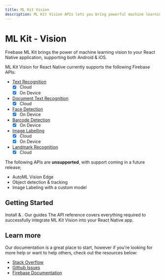 ```yaml
---
title: ML Kit Vision
description: ML Kit Vision APIs lets you bring powerful machine learning vision APIs into your React Native app.
---
```


# ML Kit - Vision

Firebase ML Kit brings the power of machine learning vision to your React Native application, supporting both Android & iOS.

<Youtube id="ejrn_JHksws" />

ML Kit Vision for React Native currently supports the following Firebase APIs:

- [Text Recognition](https://firebase.google.com/docs/ml-kit/recognize-text)
  - [X] Cloud
  - [x] On Device
- [Document Text Recognition](https://firebase.google.com/docs/ml-kit/recognize-text)
  - [X] Cloud
- [Face Detection](https://firebase.google.com/docs/ml-kit/detect-faces)
  - [x] On Device
- [Barcode Detection](https://firebase.google.com/docs/ml-kit/read-barcodes)
  - [x] On Device
- [Image Labelling](https://firebase.google.com/docs/ml-kit/label-images)
  - [x] Cloud
  - [x] On Device
- [Landmark Recognition](https://firebase.google.com/docs/ml-kit/recognize-landmarks)
    - [X] Cloud

The following APIs are **unsupported**, with support coming in a future release;

- AutoML Vision Edge
- Object detection & tracking
- Image Labeling with a custom model


## Getting Started

<Grid>
	<Block
		icon="build"
		color="#ffc107"
		title="Quick Start"
		to="/quick-start"
	>
    Install & .
	</Block>
	<Block
		icon="school"
		color="#4CAF50"
		title="Guides"
		version={false}
		to="/guides?tags=mlkit"
	>
	  Our guides 
	</Block>
  <Block
		icon="layers"
		color="#03A9F4"
		title="Reference"
		to="/reference"
	>
    The API reference covers everything required to successfully integrate ML Kit Vision into your React Native app.
	</Block>
</Grid>

## Learn more

Our documentation is a great place to start, however if you're looking for more help or want to help others,
check out the resources below:

- [Stack Overflow](https://stackoverflow.com/questions/tagged/react-native-firebase-mlkit)
- [Github Issues](https://github.com/invertase/react-native-firebase/issues?utf8=%E2%9C%93&q=is%3Aissue+sort%3Aupdated-desc+label%3Amlkit+)
- [Firebase Documentation](https://firebase.google.com/docs/perf-mon?utm_source=invertase&utm_medium=react-native-firebase&utm_campaign=mlkit)
